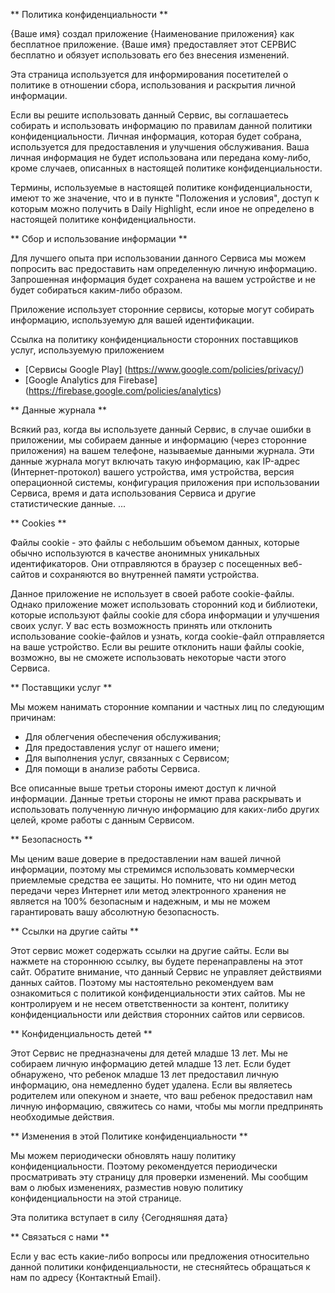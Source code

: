 ** Политика конфиденциальности **

{Ваше имя} создал приложение {Наименование приложения} как бесплатное приложение. {Ваше имя} предоставляет этот СЕРВИС бесплатно и обязует использовать его без внесения изменений.

Эта страница используется для информирования посетителей о политике в отношении сбора, использования и раскрытия личной информации.

Если вы решите использовать данный Сервис, вы соглашаетесь собирать и использовать информацию по правилам данной политики конфиденциальности. Личная информация, которая будет собрана, используется для предоставления и улучшения обслуживания. Ваша личная информация не будет использована или передана кому-либо, кроме случаев, описанных в настоящей политике конфиденциальности.

Термины, используемые в настоящей политике конфиденциальности, имеют то же значение, что и в пункте "Положения и условия", доступ к которым можно получить в Daily Highlight, если иное не определено в настоящей политике конфиденциальности.

** Сбор и использование информации **

Для лучшего опыта при использовании данного Сервиса мы можем попросить вас предоставить нам определенную личную информацию. Запрошенная информация будет сохранена на вашем устройстве и не будет собираться каким-либо образом.

Приложение использует сторонние сервисы, которые могут собирать информацию, используемую для вашей идентификации.

Ссылка на политику конфиденциальности сторонних поставщиков услуг, используемую приложением

* [Сервисы Google Play] (https://www.google.com/policies/privacy/)
* [Google Analytics для Firebase] (https://firebase.google.com/policies/analytics)

** Данные журнала **

Всякий раз, когда вы используете данный Сервис, в случае ошибки в приложении, мы собираем данные и информацию (через сторонние приложения) на вашем телефоне, называемые данными журнала. Эти данные журнала могут включать такую ​​информацию, как IP-адрес (Интернет-протокол) вашего устройства, имя устройства, версия операционной системы, конфигурация приложения при использовании Сервиса, время и дата использования Сервиса и другие статистические данные. ...

** Cookies **

Файлы cookie - это файлы с небольшим объемом данных, которые обычно используются в качестве анонимных уникальных идентификаторов. Они отправляются в браузер с посещенных веб-сайтов и сохраняются во внутренней памяти устройства.

Данное приложение не использует в своей работе cookie-файлы. Однако приложение может использовать сторонний код и библиотеки, которые используют файлы cookie для сбора информации и улучшения своих услуг. У вас есть возможность принять или отклонить использование cookie-файлов и узнать, когда cookie-файл отправляется на ваше устройство. Если вы решите отклонить наши файлы cookie, возможно, вы не сможете использовать некоторые части этого Сервиса.

** Поставщики услуг **

Мы можем нанимать сторонние компании и частных лиц по следующим причинам:

* Для облегчения обеспечения обслуживания;
* Для предоставления услуг от нашего имени;
* Для выполнения услуг, связанных с Сервисом; 
* Для помощи в анализе работы Сервиса.

Все описанные выше третьи стороны имеют доступ к личной информации. Данные третьи стороны не имют права раскрывать и использовать полученную личную информацию для каких-либо других целей, кроме работы с данным Сервисом. 

** Безопасность **

Мы ценим ваше доверие в предоставлении нам вашей личной информации, поэтому мы стремимся использовать коммерчески приемлемые средства ее защиты. Но помните, что ни один метод передачи через Интернет или метод электронного хранения не является на 100% безопасным и надежным, и мы не можем гарантировать вашу абсолютную безопасность.

** Ссылки на другие сайты **

Этот сервис может содержать ссылки на другие сайты. Если вы нажмете на стороннюю ссылку, вы будете перенаправлены на этот сайт. Обратите внимание, что данный Сервис не управляет действиями данных сайтов. Поэтому мы настоятельно рекомендуем вам ознакомиться с политикой конфиденциальности этих сайтов. Мы не контролируем и не несем ответственности за контент, политику конфиденциальности или действия сторонних сайтов или сервисов.

** Конфиденциальность детей **

Этот Сервис не предназначены для детей младше 13 лет. Мы не собираем личную информацию детей младше 13 лет. Если будет обнаружено, что ребенок младше 13 лет предоставил личную информацию, она немедленно будет удалена. Если вы являетесь родителем или опекуном и знаете, что ваш ребенок предоставил нам личную информацию, свяжитесь со нами, чтобы мы могли предпринять необходимые действия.

** Изменения в этой Политике конфиденциальности **

Мы можем периодически обновлять нашу политику конфиденциальности. Поэтому рекомендуется периодически просматривать эту страницу для проверки изменений. Мы сообщим вам о любых изменениях, разместив новую политику конфиденциальности на этой странице.

Эта политика вступает в силу {Сегодняшняя дата}

** Связаться с нами **

Если у вас есть какие-либо вопросы или предложения относительно данной политики конфиденциальности, не стесняйтесь обращаться к нам по адресу {Контактный Email}.
